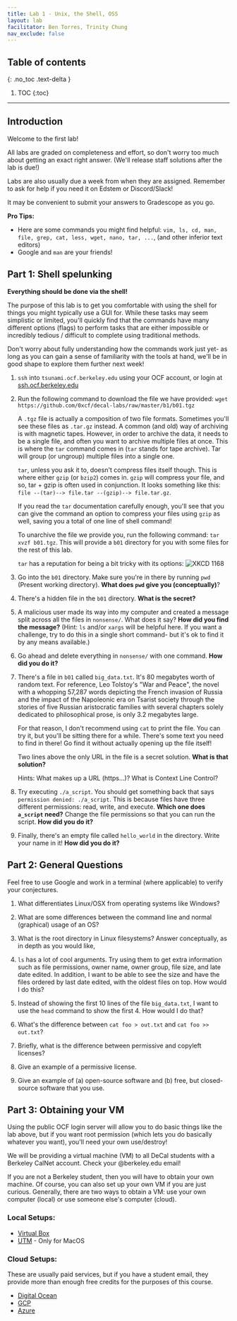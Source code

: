```yaml
---
title: Lab 1 - Unix, the Shell, OSS
layout: lab
facilitator: Ben Torres, Trinity Chung
nav_exclude: false
---
```


## Table of contents
{: .no_toc .text-delta }

1. TOC
{:toc}

---

## Introduction
Welcome to the first lab!

All labs are graded on completeness and effort, so don't worry too much about
getting an exact right answer. (We'll release staff solutions after the lab is due!)

Labs are also usually due a week from when they are assigned. Remember to ask for help if you need it on Edstem or Discord/Slack!

It may be convenient to submit your answers to Gradescope as you go.

**Pro Tips:**
 - Here are some commands you might find helpful:
`vim, ls, cd, man, file, grep, cat, less, wget, nano, tar, ...`, (and other inferior text editors)
 - Google and `man` are your friends!

## Part 1: Shell spelunking
**Everything should be done via the shell!**

The purpose of this lab is to get you comfortable with using the shell for
things you might typically use a GUI for. While these tasks may seem simplistic
or limited, you'll quickly find that the commands have many different options
(flags) to perform tasks that are either impossible or incredibly tedious /
difficult to complete using traditional methods.

Don't worry about fully understanding how the commands work just yet- as long
as you can gain a sense of familiarity with the tools at hand, we'll be in good
shape to explore them further next week!

1. `ssh` into `tsunami.ocf.berkeley.edu` using your OCF account, or login at
   [ssh.ocf.berkeley.edu](https://ssh.ocf.berkeley.edu)

2. Run the following command to download the file we have provided:
   `wget https://github.com/0xcf/decal-labs/raw/master/b1/b01.tgz`

   A `.tgz` file is actually a composition of two file formats. Sometimes
   you'll see these files as `.tar.gz` instead. A common (and old) way of
   archiving is with magnetic tapes. However, in order to archive the data, it
   needs to be a single file, and often you want to archive multiple files at
   once. This is where the `tar` command comes in (`tar` stands for tape
   archive). Tar will group (or ungroup) multiple files into a single one.

   `tar`, unless you ask it to, doesn't compress files itself though. This is
   where either `gzip` (or `bzip2`) comes in. `gzip` will compress your file,
   and so, tar + gzip is often used in conjunction. It looks something like
   this: `file --(tar)--> file.tar --(gzip)--> file.tar.gz`.

   If you read the `tar` documentation carefully enough, you'll see that you
   can give the command an option to compress your files using `gzip` as well,
   saving you a total of one line of shell command!

   To unarchive the file we provide you, run the following command:
   `tar xvzf b01.tgz`. This will provide a `b01` directory for you with some
   files for the rest of this lab.

   `tar` has a reputation for being a bit tricky with its options:
   ![XKCD 1168](https://imgs.xkcd.com/comics/tar.png "I don't know what's worse--the fact that after 15 years of using tar I still can't keep the flags straight, or that after 15 years of technological advancement I'm still mucking with tar flags that were 15 years old when I started.")

3. Go into the `b01` directory. Make sure you're in there by running `pwd`
   (Present working directory). **What does `pwd` give you (conceptually)**?

4. There's a hidden file in the `b01` directory. **What is the secret?**

5. A malicious user made its way into my computer and created a message split
   across all the files in `nonsense/`. What does it say? **How did you find the message?** (Hint: `ls` and/or
   `xargs` will be helpful here. If you want a challenge, try to do this in a single short command- but it's ok to find it by any means available.) 

6. Go ahead and delete everything in `nonsense/` with one command. **How did you
   do it?**

7. There's a file in `b01` called `big_data.txt`. It's 80 megabytes worth of
   random text. For reference, Leo Tolstoy's "War and Peace", the novel with a
   whopping 57,287 words depicting the French invasion of Russia and the impact
   of the Napoleonic era on Tsarist society through the stories of five Russian
   aristocratic families with several chapters solely dedicated to
   philosophical prose, is only 3.2 megabytes large.

   For that reason, I don't recommend using `cat` to print the file. You can
   try it, but you'll be sitting there for a while. There's some text you need
   to find in there! Go find it without actually opening up the file itself!

   Two lines above the only URL in the file is a secret solution. **What is that solution?**

   Hints: What makes up a URL (https...)? What is Context Line Control?

8. Try executing `./a_script`. You should get something back that says
   `permission denied: ./a_script`. This is because files have three different
   permissions: read, write, and execute. **Which one does `a_script` need?** Change
   the file permissions so that you can run the script. **How did you do it?**

9. Finally, there's an empty file called `hello_world` in the directory. Write
   your name in it! **How did you do it?**

## Part 2: General Questions

Feel free to use Google and work in a terminal (where applicable) to
verify your conjectures.

1. What differentiates Linux/OSX from operating systems like Windows?

2. What are some differences between the command line and normal (graphical)
   usage of an OS?

3. What is the root directory in Linux filesystems? Answer conceptually, as in depth
   as you would like,

4. `ls` has a lot of cool arguments. Try using them to get extra information such as
   file permissions, owner name, owner group, file size, and late date edited. In addition, I
   want to be able to see the size and have the files ordered by last date
   edited, with the oldest files on top. How would I do this?

5. Instead of showing the first 10 lines of the file `big_data.txt`, I want to use the
   `head` command to show the first 4. How would I do that?

6. What's the difference between `cat foo > out.txt` and `cat foo >> out.txt`?

7. Briefly, what is the difference between permissive and copyleft licenses?

8. Give an example of a permissive license.

9. Give an example of (a) open-source software and (b) free, but closed-source
   software that you use.

## Part 3: Obtaining your VM
Using the public OCF login server will allow you to do basic things like the lab above, but if you want root permission (which lets you do basically whatever you want), you'll need your own use/destroy!

We will be providing a virtual machine (VM) to all DeCal students with a Berkeley CalNet account. Check your @berkeley.edu email!

If you are not a Berkeley student, then you will have to obtain your own machine. Of course, you can also set up your own VM if you are just curious. Generally, there are two ways to obtain a VM: use your own computer (local) or use someone else's computer (cloud).

### Local Setups:
  - [Virtual Box](https://www.virtualbox.org/)
  - [UTM](https://getutm.app/) - Only for MacOS
 
 
### Cloud Setups:
These are usually paid services, but if you have a student email, they provide more than enough free credits for the purposes of this course.
  - [Digital Ocean](https://www.digitalocean.com/github-students)
  - [GCP](https://cloud.google.com/free/)
  - [Azure](https://azure.microsoft.com/en-us/free/students/)
